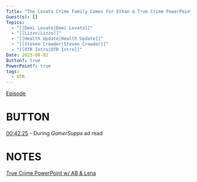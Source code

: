 ```yaml
---
Title: "The Lovato Crime Family Comes For Ethan & True Crime PowerPoint - Off The Rails #80"
Guest(s): []
Topics:
  - "[[Demi Lovato|Demi Lovato]]"
  - "[[Lizzo|Lizzo]]"
  - "[[Health Update|Health Update]]"
  - "[[Steven Crowder|Steven Crowder]]"
  - "[[OTR Intro|OTR Intro]]"
Date: 2023-08-02
Button?: true
PowerPoint?: true
tags:
  - OTR
---
```

[Episode](https://youtu.be/MDG-CAU6sk8)
# BUTTON
[00:42:25](https://www.youtube.com/watch?v=MDG-CAU6sk8&t=2545s) - During *GamerSupps* ad read
# NOTES
[True Crime PowerPoint w/ AB & Lena](https://youtu.be/MDG-CAU6sk8?t=4830)


